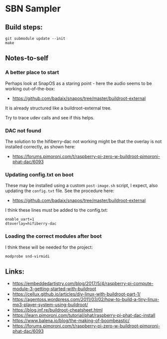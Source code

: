 # SBN Sampler

## Build steps:

    git submodule update --init
    make

## Notes-to-self

### A better place to start

Perhaps look at SnapOS as a staring point - here the audio seems to be working out-of-the-box:

- <https://github.com/badaix/snapos/tree/master/buildroot-external>

It is already structured like a buildroot-external tree.

Try to trace udev calls and see if this helps.

### DAC not found

The solution to the hifiberry-dac not working might be that the overlay is not installed correctly, as shown here:

- <https://forums.pimoroni.com/t/raspberry-pi-zero-w-buildroot-pimoroni-phat-dac/6093>

### Updating config.txt on boot

These may be installed using a custom `post-image.sh` script, I expect, also updating the `config.txt` file. See the procedure here:

- <https://github.com/badaix/snapos/tree/master/buildroot-external>

I think these lines must be added to the config.txt:

    enable_uart=1
    dtoverlay=hifiberry-dac

### Loading the correct modules after boot

I think these will be needed for the project:

    modprobe snd-virmidi

## Links:

- <https://embeddedartistry.com/blog/2017/5/4/raspberry-pi-compute-module-3-getting-started-with-buildroot>
- <https://cellux.github.io/articles/diy-linux-with-buildroot-part-1/>
- <https://agentoss.wordpress.com/2011/03/02/how-to-build-a-tiny-linux-mp3-player-system-using-buildroot/>
- <https://blog.inf.re/buildroot-cheatsheet.html>
- <https://learn.pimoroni.com/tutorial/phat/raspberry-pi-phat-dac-install>
- <https://www.balena.io/blog/the-making-of-boombeastic/>
- <https://forums.pimoroni.com/t/raspberry-pi-zero-w-buildroot-pimoroni-phat-dac/6093>
